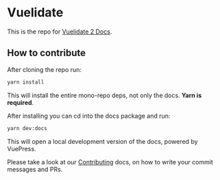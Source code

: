 # Vuelidate

This is the repo for [Vuelidate 2 Docs](https://vuelidate.js.org).

## How to contribute

After cloning the repo run:

```bash
yarn install
```

This will install the entire mono-repo deps, not only the docs. **Yarn is required**.

After installing you can cd into the docs package and run:

```bash
yarn dev:docs
```

This will open a local development version of the docs, powered by VuePress.

Please take a look at our [Contributing](/.github/CONTRIBUTING.md) docs, on how to write your commit messages and PRs.

